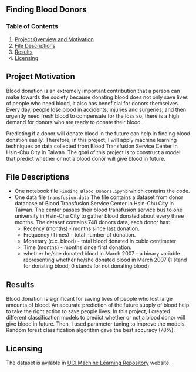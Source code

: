 ## Finding Blood Donors

### Table of Contents

1. [Project Overview and Motivation](#motivation)
2. [File Descriptions](#files)
3. [Results](#results)
4. [Licensing](#licensing)



## Project Motivation<a name="motivation"></a>
Blood donation is an extremely important contribution that a person can make towards the society because donating blood does not only save lives of people who need blood, it also has beneficial for donors themselves. Every day, people lose blood in accidents, injuries and surgeries, and then urgently need fresh blood to compensate for the loss so, there is a high demand for donors who are ready to donate their blood. 

Predicting if a donor will donate blood in the future can help in finding blood donation easily. Therefore, in this project, I will apply machine learning techniques on data collected from Blood Transfusion Service Center in Hsin-Chu City in Taiwan. The goal of this project is to construct a model that predict whether or not a blood donor will give blood in future.




## File Descriptions <a name="files"></a>
- One notebook file `Finding_Blood_Donors.ipynb` which contains the code. 
- One data file `transfusion.data` The file contains a dataset from donor database of Blood Transfusion Service Center in Hsin-Chu City in Taiwan. The center passes their blood transfusion service bus to one university in Hsin-Chu City to gather blood donated about every three months. The dataset contains 748 donors data, each donor has:
	- Recency (months) - months since last donation.
	- Frequency (Times) - total number of donation.
	- Monetary (c.c. blood) - total blood donated in cubic centimeter
	- Time (months) - months since first donation.
	- whether he/she donated blood in March 2007 - a binary variable representing whether he/she donated blood in March 2007 (1 stand for donating blood; 0 stands for not donating blood).

## Results<a name="results"></a>

Blood donation is significant for saving lives of people who lost large amounts of blood. An accurate prediction of the future supply of blood help to take the right action to save people lives. In this project, I created different classification models to predict whether or not a blood donor will give blood in future. Then, I used parameter tuning to improve the models. Random forest classification algorithm gave the best accuracy (78%). 

## Licensing <a name="licensing"></a>
The dataset is avilable in [UCI Machine Learning Repository](archive.ics.uci.edu/ml/datasets/Blood+Transfusion+Service+Center) website. 
